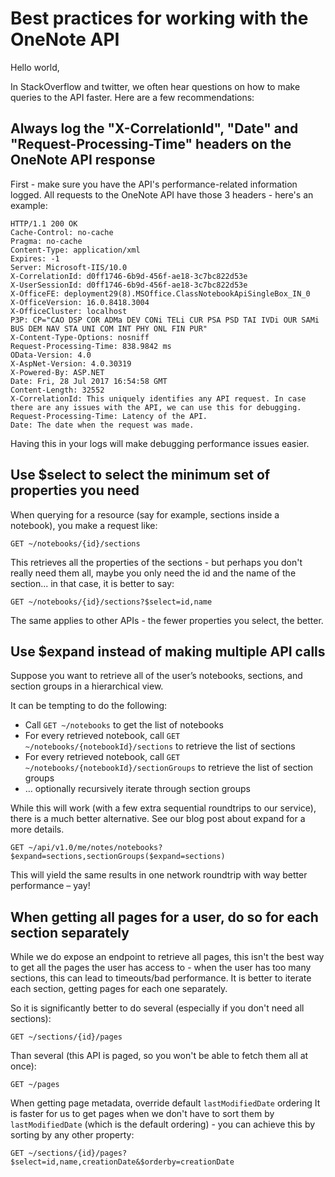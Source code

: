 # Best practices for working with the OneNote API

Hello world,

In StackOverflow and twitter, we often hear questions on how to make queries to the API faster. Here are a few recommendations:

## Always log the "X-CorrelationId", "Date" and "Request-Processing-Time" headers on the OneNote API response

First - make sure you have the API's performance-related information logged. All requests to the OneNote API have those 3 headers - here's an example:

```http
HTTP/1.1 200 OK
Cache-Control: no-cache
Pragma: no-cache
Content-Type: application/xml
Expires: -1
Server: Microsoft-IIS/10.0
X-CorrelationId: d0ff1746-6b9d-456f-ae18-3c7bc822d53e
X-UserSessionId: d0ff1746-6b9d-456f-ae18-3c7bc822d53e
X-OfficeFE: deployment29(8).MSOffice.ClassNotebookApiSingleBox_IN_0
X-OfficeVersion: 16.0.8418.3004
X-OfficeCluster: localhost
P3P: CP="CAO DSP COR ADMa DEV CONi TELi CUR PSA PSD TAI IVDi OUR SAMi BUS DEM NAV STA UNI COM INT PHY ONL FIN PUR"
X-Content-Type-Options: nosniff
Request-Processing-Time: 838.9842 ms
OData-Version: 4.0
X-AspNet-Version: 4.0.30319
X-Powered-By: ASP.NET
Date: Fri, 28 Jul 2017 16:54:58 GMT
Content-Length: 32552
X-CorrelationId: This uniquely identifies any API request. In case there are any issues with the API, we can use this for debugging.
Request-Processing-Time: Latency of the API.
Date: The date when the request was made.
```

Having this in your logs will make debugging performance issues easier.

## Use $select to select the minimum set of properties you need
When querying for a resource (say for example, sections inside a notebook), you make a request like:

```http
GET ~/notebooks/{id}/sections
```

This retrieves all the properties of the sections - but perhaps you don't really need them all, maybe you only need the id and the name of the section... in that case, it is better to say:

```http
GET ~/notebooks/{id}/sections?$select=id,name
```

The same applies to other APIs - the fewer properties you select, the better.

## Use $expand instead of making multiple API calls
Suppose you want to retrieve all of the user’s notebooks, sections, and section groups in a hierarchical view.

It can be tempting to do the following:

* Call `GET ~/notebooks` to get the list of notebooks
* For every retrieved notebook, call `GET ~/notebooks/{notebookId}/sections` to retrieve the list of sections
* For every retrieved notebook, call `GET ~/notebooks/{notebookId}/sectionGroups` to retrieve the list of section groups
* … optionally recursively iterate through section groups

While this will work (with a few extra sequential roundtrips to our service), there is a much better alternative. See our blog post about expand for a more details.

```http
GET ~/api/v1.0/me/notes/notebooks?$expand=sections,sectionGroups($expand=sections)
```

This will yield the same results in one network roundtrip with way better performance – yay!

## When getting all pages for a user, do so for each section separately

While we do expose an endpoint to retrieve all pages, this isn't the best way to get all the pages the user has access to - when the user has too many sections, this can lead to timeouts/bad performance. It is better to iterate each section, getting pages for each one separately.

So it is significantly better to do several (especially if you don't need all sections):

```http
GET ~/sections/{id}/pages
```

Than several (this API is paged, so you won't be able to fetch them all at once):

```http
GET ~/pages
```

When getting page metadata, override default `lastModifiedDate` ordering
It is faster for us to get pages when we don't have to sort them by `lastModifiedDate` (which is the default ordering) - you can achieve this by sorting by any other property:

```http
GET ~/sections/{id}/pages?$select=id,name,creationDate&$orderby=creationDate
```